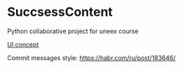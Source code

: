 # SuccsessContent
Python collaborative project for uneex course

[UI concept](https://www.figma.com/file/FXHWjqIN4tdKqDirSu9XrQ/Untitled?node-id=0%3A1)

Commit messages style: https://habr.com/ru/post/183646/